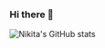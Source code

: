 ### Hi there 👋

<!--
**nikitaGetman/nikitaGetman** is a ✨ _special_ ✨ repository because its `README.md` (this file) appears on your GitHub profile.

Here are some ideas to get you started:

- 🔭 I’m currently working on ...
- 🌱 I’m currently learning ...
- 👯 I’m looking to collaborate on ...
- 🤔 I’m looking for help with ...
- 💬 Ask me about ...
- 📫 How to reach me: ...
- 😄 Pronouns: ...
- ⚡ Fun fact: ...
-->


![Nikita's GitHub stats](https://github-readme-stats.vercel.app/api?username=nikitaGetman&show_icons=true&count_private=true&bg_color=30,e96443,904e95&title_color=fff&text_color=fff&icon_color=fff)
